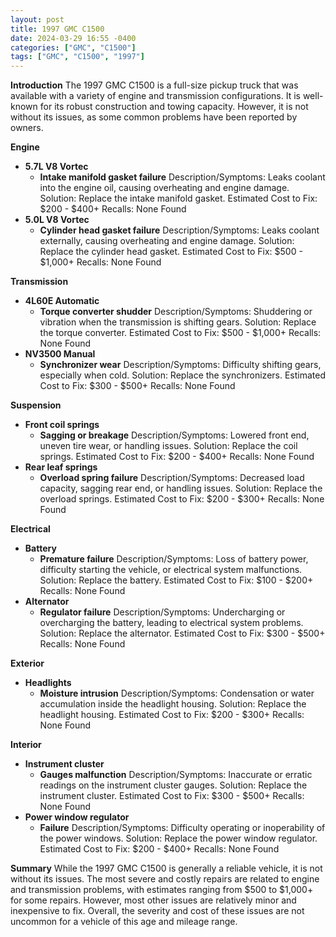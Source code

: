 ```yaml
---
layout: post
title: 1997 GMC C1500
date: 2024-03-29 16:55 -0400
categories: ["GMC", "C1500"]
tags: ["GMC", "C1500", "1997"]
---
```

**Introduction**
The 1997 GMC C1500 is a full-size pickup truck that was available with a variety of engine and transmission configurations. It is well-known for its robust construction and towing capacity. However, it is not without its issues, as some common problems have been reported by owners.

**Engine**
   - **5.7L V8 Vortec**
     - **Intake manifold gasket failure**
     Description/Symptoms: Leaks coolant into the engine oil, causing overheating and engine damage.
     Solution: Replace the intake manifold gasket.
     Estimated Cost to Fix: $200 - $400+
     Recalls: None Found
   - **5.0L V8 Vortec**
     - **Cylinder head gasket failure**
     Description/Symptoms: Leaks coolant externally, causing overheating and engine damage.
     Solution: Replace the cylinder head gasket.
     Estimated Cost to Fix: $500 - $1,000+
     Recalls: None Found

**Transmission**
   - **4L60E Automatic**
     - **Torque converter shudder**
     Description/Symptoms: Shuddering or vibration when the transmission is shifting gears.
     Solution: Replace the torque converter.
     Estimated Cost to Fix: $500 - $1,000+
     Recalls: None Found
   - **NV3500 Manual**
     - **Synchronizer wear**
     Description/Symptoms: Difficulty shifting gears, especially when cold.
     Solution: Replace the synchronizers.
     Estimated Cost to Fix: $300 - $500+
     Recalls: None Found

**Suspension**
   - **Front coil springs**
     - **Sagging or breakage**
     Description/Symptoms: Lowered front end, uneven tire wear, or handling issues.
     Solution: Replace the coil springs.
     Estimated Cost to Fix: $200 - $400+
     Recalls: None Found
   - **Rear leaf springs**
     - **Overload spring failure**
     Description/Symptoms: Decreased load capacity, sagging rear end, or handling issues.
     Solution: Replace the overload springs.
     Estimated Cost to Fix: $200 - $300+
     Recalls: None Found

**Electrical**
   - **Battery**
     - **Premature failure**
     Description/Symptoms: Loss of battery power, difficulty starting the vehicle, or electrical system malfunctions.
     Solution: Replace the battery.
     Estimated Cost to Fix: $100 - $200+
     Recalls: None Found
   - **Alternator**
     - **Regulator failure**
     Description/Symptoms: Undercharging or overcharging the battery, leading to electrical system problems.
     Solution: Replace the alternator.
     Estimated Cost to Fix: $300 - $500+
     Recalls: None Found

**Exterior**
   - **Headlights**
     - **Moisture intrusion**
     Description/Symptoms: Condensation or water accumulation inside the headlight housing.
     Solution: Replace the headlight housing.
     Estimated Cost to Fix: $200 - $300+
     Recalls: None Found

**Interior**
   - **Instrument cluster**
     - **Gauges malfunction**
     Description/Symptoms: Inaccurate or erratic readings on the instrument cluster gauges.
     Solution: Replace the instrument cluster.
     Estimated Cost to Fix: $300 - $500+
     Recalls: None Found
   - **Power window regulator**
     - **Failure**
     Description/Symptoms: Difficulty operating or inoperability of the power windows.
     Solution: Replace the power window regulator.
     Estimated Cost to Fix: $200 - $400+
     Recalls: None Found

**Summary**
While the 1997 GMC C1500 is generally a reliable vehicle, it is not without its issues. The most severe and costly repairs are related to engine and transmission problems, with estimates ranging from $500 to $1,000+ for some repairs. However, most other issues are relatively minor and inexpensive to fix. Overall, the severity and cost of these issues are not uncommon for a vehicle of this age and mileage range.
